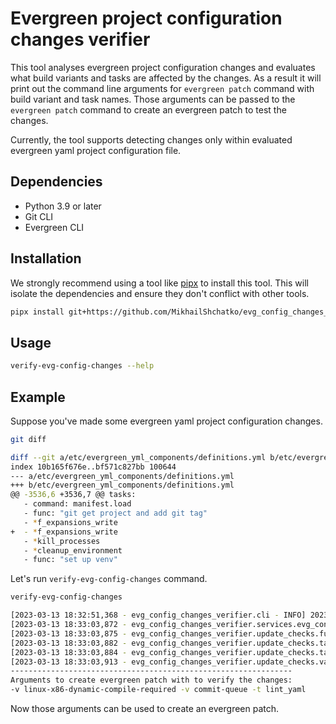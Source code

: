 # Evergreen project configuration changes verifier

This tool analyses evergreen project configuration changes and evaluates what build variants and
tasks are affected by the changes. As a result it will print out the command line arguments for
`evergreen patch` command with build variant and task names. Those arguments can be passed to
the `evergreen patch` command to create an evergreen patch to test the changes.

Currently, the tool supports detecting changes only within evaluated evergreen yaml project
configuration file.

## Dependencies

* Python 3.9 or later
* Git CLI
* Evergreen CLI

## Installation

We strongly recommend using a tool like [pipx](https://pypa.github.io/pipx/) to install
this tool. This will isolate the dependencies and ensure they don't conflict with other tools.

```bash
pipx install git+https://github.com/MikhailShchatko/evg_config_changes_verifier
```

## Usage

```bash
verify-evg-config-changes --help
```

## Example

Suppose you've made some evergreen yaml project configuration changes.

```bash
git diff

diff --git a/etc/evergreen_yml_components/definitions.yml b/etc/evergreen_yml_components/definitions.yml
index 10b165f676e..bf571c827bb 100644
--- a/etc/evergreen_yml_components/definitions.yml
+++ b/etc/evergreen_yml_components/definitions.yml
@@ -3536,6 +3536,7 @@ tasks:
   - command: manifest.load
   - func: "git get project and add git tag"
   - *f_expansions_write
+  - *f_expansions_write
   - *kill_processes
   - *cleanup_environment
   - func: "set up venv"
```

Let's run `verify-evg-config-changes` command.

```bash
verify-evg-config-changes

[2023-03-13 18:32:51,368 - evg_config_changes_verifier.cli - INFO] 2023-03-13 18:32:51 [info     ] Comparing original and patched evergreen project configuration files.
[2023-03-13 18:33:03,872 - evg_config_changes_verifier.services.evg_config_service - INFO] 2023-03-13 18:33:03 [info     ] Evaluated original and patched evergreen project configuration files.
[2023-03-13 18:33:03,875 - evg_config_changes_verifier.update_checks.functions_check - INFO] 2023-03-13 18:33:03 [info     ] Found updated functions.       funcs=None
[2023-03-13 18:33:03,882 - evg_config_changes_verifier.update_checks.tasks_check - INFO] 2023-03-13 18:33:03 [info     ] Found updated tasks.           tasks={'lint_yaml'}
[2023-03-13 18:33:03,884 - evg_config_changes_verifier.update_checks.task_groups_check - INFO] 2023-03-13 18:33:03 [info     ] Found updated task groups.     task_groups=None
[2023-03-13 18:33:03,913 - evg_config_changes_verifier.update_checks.variants_check - INFO] 2023-03-13 18:33:03 [info     ] Found updated variants.        tasks_and_groups=None variants={'linux-x86-dynamic-compile-required', 'commit-queue'}
---------------------------------------------------------------
Arguments to create evergreen patch with to verify the changes:
-v linux-x86-dynamic-compile-required -v commit-queue -t lint_yaml
```

Now those arguments can be used to create an evergreen patch.
